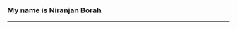 ### My name is Niranjan Borah
<hr>

<!-- 
- 🔭 I’m currently working on ... understaning what the github is this<br>
- 🌱 I’m currently learning ... whatever i think look cool
- 👯 I’m looking to collaborate on ... will think
- 🤔 I’m looking for help with ... I have no idea what is going on this world
- 💬 Ask me about ...Nothing
- 📫 How to reach me: ... hehe
- 😄 Pronouns: ... Him/He
- ⚡ Fun fact: ... there is an instragram page 

-->
